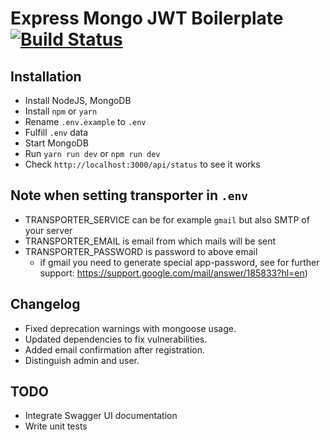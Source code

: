# Express Mongo JWT Boilerplate [![Build Status](https://travis-ci.org/kasvith/express-mongo-jwt-boilerplate.svg?branch=master)](https://travis-ci.org/kasvith/express-mongo-jwt-boilerplate)

## Installation

- Install NodeJS, MongoDB
- Install `npm` or `yarn`
- Rename `.env.example` to `.env`
- Fulfill `.env` data
- Start MongoDB
- Run `yarn run dev` or `npm run dev`
- Check `http://localhost:3000/api/status` to see it works

## Note when setting transporter in `.env`

- TRANSPORTER_SERVICE can be for example `gmail` but also SMTP of your server
- TRANSPORTER_EMAIL is email from which mails will be sent
- TRANSPORTER_PASSWORD is password to above email 
  - if gmail you need to generate special app-password, see for further support: https://support.google.com/mail/answer/185833?hl=en)

## Changelog

- Fixed deprecation warnings with mongoose usage.
- Updated dependencies to fix vulnerabilities.
- Added email confirmation after registration.
- Distinguish admin and user.

## TODO

- Integrate Swagger UI documentation
- Write unit tests
